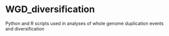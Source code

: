 # WGD_diversification
Python and R scripts used in analyses of whole genome duplication events and diversification
